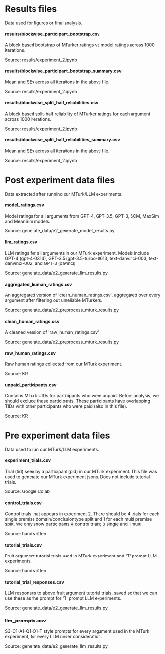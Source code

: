 # Results files
Data used for figures or final analysis.

#### results/blockwise_participant_bootstrap.csv
A block based bootstrap of MTurker ratings vs model ratings across 1000 iterations.

Source: results/experiment_2.ipynb

#### results/blockwise_participant_bootstrap_summary.csv
Mean and SEs across all iterations in the above file.

Source: results/experiment_2.ipynb

#### results/blockwise_split_half_reliabilities.csv
A block based split-half reliability of MTurker ratings for each argument across 1000 iterations.

Source: results/experiment_2.ipynb

#### results/blockwise_split_half_reliabilities_summary.csv
Mean and SEs across all iterations in the above file.

Source: results/experiment_2.ipynb

# Post experiment data files
Data extracted after running our MTurk/LLM experiments.

#### model_ratings.csv
Model ratings for all arguments from GPT-4, GPT-3.5, GPT-3, SCM, MaxSim and MeanSim models.

Source: generate_data/e2_generate_model_results.py

#### llm_ratings.csv
LLM ratings for all arguments in our MTurk experiment. Models include GPT-4 (gpt-4-0314), GPT-3.5 (gpt-3.5-turbo-0613, text-danvinci-003, text-danvinci-002) and GPT-3 (davinci)

Source: generate_data/e2_generate_llm_results.py

#### aggregated_human_ratings.csv
An aggregated version of 'clean_human_ratings.csv', aggregated over every argument after filtering out unreliable MTurkers.

Source: generate_data/e2_preprocess_mturk_results.py

#### clean_human_ratings.csv
A cleaned version of 'raw_human_ratings.csv'.

Source: generate_data/e2_preprocess_mturk_results.py

#### raw_human_ratings.csv
Raw human ratings collected from our MTurk experiment.

Source: KR

#### unpaid_participants.csv
Contains MTurk UIDs for participants who were unpaid. Before analysis, we should exclude these participants. These participants have overlapping TIDs with other participants who were paid (also in this file).

Source: KR

# Pre experiment data files
Data used to run our MTurk/LLM experiments.

#### experiment_trials.csv
Trial (tid) seen by a participant (pid) in our MTurk experiment. This file was used to generate our MTurk experiment jsons. Does not include tutorial trials.

Source: Google Colab

#### control_trials.csv
Control trials that appears in experiment 2. There should be 4 trials for each single premise domain/conclusiontype split and 1 for each multi premise split. We only show participants 4 control trials; 3 single and 1 multi.

Source: handwritten

#### tutorial_trials.csv
Fruit argument tutorial trials used in MTurk experiment and 'T' prompt LLM experiments.

Source: handwritten

#### tutorial_trial_responses.csv
LLM responses to above fruit argument tutorial trials, saved so that we can use these as the prompt for 'T' prompt LLM experiments.

Source: generate_data/e2_generate_llm_results.py

### llm_prompts.csv
S3-C1-A1-Q1-O1-T style prompts for every argument used in the MTurk experiment, for every LLM under consideration.

Source: generate_data/e2_generate_llm_results.py
